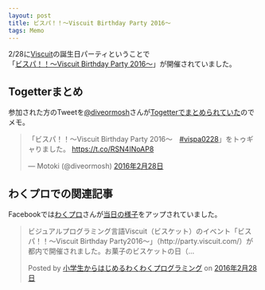 ```yaml
---
layout: post
title: ビスパ！！〜Viscuit Birthday Party 2016〜
tags: Memo
---
```


2/28に[Viscuit](http://www.viscuit.com/)の誕生日パーティということで  
「[ビスパ！！〜Viscuit Birthday Party 2016〜](http://party.viscuit.com/)」が開催されていました。

## Togetterまとめ

参加された方のTweetを[@diveormosh](https://twitter.com/diveormosh)さんが[Togetterでまとめられていた](http://togetter.com/li/944100)のでメモ。

<blockquote class="twitter-tweet" data-lang="ja"><p lang="ja" dir="ltr">「ビスパ！！〜Viscuit Birthday Party 2016〜　<a href="https://twitter.com/hashtag/vispa0228?src=hash">#vispa0228</a>」をトゥギャりました。 <a href="https://t.co/RSN4INoAP8">https://t.co/RSN4INoAP8</a></p>&mdash; Motoki (@diveormosh) <a href="https://twitter.com/diveormosh/status/703947353569427458">2016年2月28日</a></blockquote>
<script async src="//platform.twitter.com/widgets.js" charset="utf-8"></script>

## わくプロでの関連記事

Facebookでは[わくプロ](https://www.facebook.com/WakuPro/)さんが[当日の様子](https://www.facebook.com/WakuPro/posts/531234437038718)をアップされていました。

<div id="fb-root"></div><script>(function(d, s, id) {  var js, fjs = d.getElementsByTagName(s)[0];  if (d.getElementById(id)) return;  js = d.createElement(s); js.id = id;  js.src = "//connect.facebook.net/ja_JP/sdk.js#xfbml=1&version=v2.3";  fjs.parentNode.insertBefore(js, fjs);}(document, 'script', 'facebook-jssdk'));</script><div class="fb-post" data-href="https://www.facebook.com/WakuPro/posts/531234437038718" data-width="500"><div class="fb-xfbml-parse-ignore"><blockquote cite="https://www.facebook.com/WakuPro/posts/531234437038718"><p>&#x30d3;&#x30b8;&#x30e5;&#x30a2;&#x30eb;&#x30d7;&#x30ed;&#x30b0;&#x30e9;&#x30df;&#x30f3;&#x30b0;&#x8a00;&#x8a9e;Viscuit&#xff08;&#x30d3;&#x30b9;&#x30b1;&#x30c3;&#x30c8;&#xff09;&#x306e;&#x30a4;&#x30d9;&#x30f3;&#x30c8;&#x300c;&#x30d3;&#x30b9;&#x30d1;&#xff01;&#xff01;&#xff5e;Viscuit Birthday Party2016&#xff5e;&#x300d;&#xff08;http://party.viscuit.com/&#xff09;&#x304c;&#x90fd;&#x5185;&#x3067;&#x958b;&#x50ac;&#x3055;&#x308c;&#x307e;&#x3057;&#x305f;&#x3002;&#x304a;&#x83d3;&#x5b50;&#x306e;&#x30d3;&#x30b9;&#x30b1;&#x30c3;&#x30c8;&#x306e;&#x65e5;&#xff08;...</p>Posted by <a href="https://www.facebook.com/WakuPro/">小学生からはじめるわくわくプログラミング</a> on&nbsp;<a href="https://www.facebook.com/WakuPro/posts/531234437038718">2016年2月28日</a></blockquote></div></div>